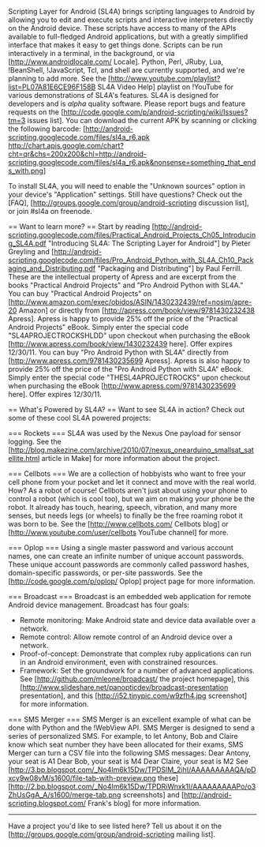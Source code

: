 Scripting Layer for Android (SL4A) brings scripting languages to Android by
allowing you to edit and execute scripts and interactive interpreters directly
on the Android device. These scripts have access to many of the APIs available
to full-fledged Android applications, but with a greatly simplified interface
that makes it easy to get things done.
Scripts can be run interactively in a terminal, in the background, or via
[http://www.androidlocale.com/ Locale]. Python, Perl, JRuby, Lua, !BeanShell,
!JavaScript, Tcl, and shell are currently supported, and we're planning to add
more. See the [http://www.youtube.com/playlist?list=PL07A81E6CE96F158B SL4A
Video Help] playlist on !YouTube for various demonstrations of SL4A's features.
SL4A is designed for developers and is _alpha_ quality software. Please report
bugs and feature requests on the
[http://code.google.com/p/android-scripting/wiki/Issues?tm=3 issues list]. You
can download the current APK by scanning or clicking the following barcode:
[http://android-scripting.googlecode.com/files/sl4a_r6.apk
http://chart.apis.google.com/chart?cht=qr&chs=200x200&chl=http://android-scripting.googlecode.com/files/sl4a_r6.apk&nonsense=something_that_ends_with.png]

To install SL4A, you will need to enable the "Unknown sources" option in your
device's "Application" settings.
Still have questions? Check out the [FAQ],
[http://groups.google.com/group/android-scripting discussion list], or join
#sl4a on freenode.

== Want to learn more? ==
Start by reading
[http://android-scripting.googlecode.com/files/Practical_Android_Projects_Ch05_Introducing_SL4A.pdf
"Introducing SL4A: The Scripting Layer for Android"] by Pieter Greyling and
[http://android-scripting.googlecode.com/files/Pro_Android_Python_with_SL4A_Ch10_Packaging_and_Distributing.pdf
"Packaging and Distributing"] by Paul Ferrill. These are the intellectual
property of Apress and are excerpt from the books "Practical Android Projects"
and "Pro Android Python with SL4A."
You can buy "Practical Android Projects" on
[http://www.amazon.com/exec/obidos/ASIN/1430232439/ref=nosim/apre-20 Amazon]
or directly from [http://apress.com/book/view/9781430232438 Apress].
Apress is happy to provide 25% off the price of the "Practical Android Projects"
eBook. Simply enter the special code "SL4APROJECTROCKSHLDD" upon checkout when
purchasing the eBook [http://www.apress.com/book/view/1430232439 here]. Offer
expires 12/30/11.
You can buy "Pro Android Python with SL4A" directly from
[http://www.apress.com/9781430235699 Apress].
Apress is also happy to provide 25% off the price of the "Pro Android Python
with SL4A" eBook. Simply enter the special code "THESL4APROJECTROCKS" upon
checkout when purchasing the eBook [http://www.apress.com/9781430235699 here].
Offer expires 12/30/11.

== What's Powered by SL4A? ==
Want to see SL4A in action? Check out some of these cool SL4A powered projects:

=== Rockets ===
SL4A was used by the Nexus One payload for sensor logging. See the
[http://blog.makezine.com/archive/2010/07/nexus_onearduino_smallsat_satellite.html
article in Make] for more information about the project.

=== Cellbots ===
We are a collection of hobbyists who want to free your cell phone from your
pocket and let it connect and move with the real world. How? As a robot of
course!
Cellbots aren't just about using your phone to control a robot (which is cool
too), but we aim on making your phone be the robot. It already has touch,
hearing, speech, vibration, and many more senses, but needs legs (or wheels) to
finally be the free roaming robot it was born to be.
See the [http://www.cellbots.com/ Cellbots blog] or
[http://www.youtube.com/user/cellbots YouTube channel] for more.

=== Oplop ===
Using a single master password and various account names, one can create an
infinite number of unique account passwords. These unique account passwords are
commonly called password hashes, domain-specific passwords, or per-site
passwords.
See the [http://code.google.com/p/oplop/ Oplop] project page for more
information.

=== Broadcast ===
Broadcast is an embedded web application for remote Android device management.
Broadcast has four goals:
* Remote monitoring: Make Android state and device data available over a
network.
* Remote control: Allow remote control of an Android device over a network.
* Proof-of-concept: Demonstrate that complex ruby applications can run in an
Android environment, even with constrained resources.
* Framework: Set the groundwork for a number of advanced applications.
See [http://github.com/mleone/broadcast/ the project homepage], this
[http://www.slideshare.net/panopticdev/broadcast-presentation presentation],
and this [http://i52.tinypic.com/w9zfh4.jpg screenshot] for more information.

=== SMS Merger ===
SMS Merger is an excellent example of what can be done with Python and the
!WebView API. SMS Merger is designed to send a series of personalized SMS. For
example, to let Antony, Bob and Claire know which seat number they have been
allocated for their exams, SMS Merger can turn a CSV file into the following SMS
messages:
Dear Antony, your seat is A1
Dear Bob, your seat is M4
Dear Claire, your seat is M2
See
[http://3.bp.blogspot.com/_No4Im6k15Dw/TPDSlM_2ihI/AAAAAAAAAQA/pDxcy9w08vM/s1600/file-tab-with-preview.png
these]
[http://2.bp.blogspot.com/_No4Im6k15Dw/TPDRiWnxk1I/AAAAAAAAAPo/o3ZhUsGgA_A/s1600/merge-tab.png
screenshots] and [http://android-scripting.blogspot.com/ Frank's blog] for
more information.

----

Have a project you'd like to see listed here? Tell us about it on the
[http://groups.google.com/group/android-scripting mailing list].
